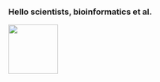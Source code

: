 ### Hello scientists, bioinformatics et al.

<img src="https://cdn.jsdelivr.net/gh/devicons/devicon/icons/r/r-plain.svg" 
  width="100" 
     height="100"/>

<!--
**RenanSimoesBR/RenanSimoesBR** is a ✨ _special_ ✨ repository because its `README.md` (this file) appears on your GitHub profile.

Here are some ideas to get you started:

- 🔭 I’m currently working on ...
- 🌱 I’m currently learning ...
- 👯 I’m looking to collaborate on ...
- 🤔 I’m looking for help with ...
- 💬 Ask me about ...
- 📫 How to reach me: ...
- 😄 Pronouns: ...
- ⚡ Fun fact: ...
-->
